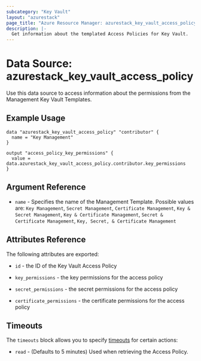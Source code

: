 ```yaml
---
subcategory: "Key Vault"
layout: "azurestack"
page_title: "Azure Resource Manager: azurestack_key_vault_access_policy"
description: |-
  Get information about the templated Access Policies for Key Vault.
---
```


# Data Source: azurestack_key_vault_access_policy

Use this data source to access information about the permissions from the Management Key Vault Templates.

## Example Usage

```hcl
data "azurestack_key_vault_access_policy" "contributor" {
  name = "Key Management"
}

output "access_policy_key_permissions" {
  value = data.azurestack_key_vault_access_policy.contributor.key_permissions
}
```

## Argument Reference

* `name` - Specifies the name of the Management Template. Possible values are: `Key Management`,
`Secret Management`, `Certificate Management`, `Key & Secret Management`, `Key & Certificate Management`,
`Secret & Certificate Management`,  `Key, Secret, & Certificate Management`

## Attributes Reference

The following attributes are exported:

* `id` - the ID of the Key Vault Access Policy

* `key_permissions` - the key permissions for the access policy

* `secret_permissions` - the secret permissions for the access policy

* `certificate_permissions` - the certificate permissions for the access policy

## Timeouts

The `timeouts` block allows you to specify [timeouts](https://www.terraform.io/docs/configuration/resources.html#timeouts) for certain actions:

* `read` - (Defaults to 5 minutes) Used when retrieving the Access Policy.
